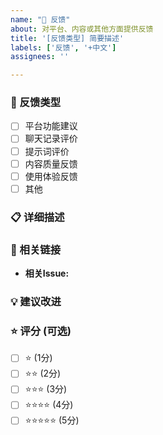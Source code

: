 ```yaml
---
name: "📝 反馈"
about: 对平台、内容或其他方面提供反馈
title: '[反馈类型] 简要描述'
labels: ['反馈', '+中文']
assignees: ''

---
```


### 📝 反馈类型
- [ ] 平台功能建议
- [ ] 聊天记录评价
- [ ] 提示词评价
- [ ] 内容质量反馈
- [ ] 使用体验反馈
- [ ] 其他

### 📋 详细描述
<!-- 请详细描述你的反馈内容 -->


### 🎯 相关链接
<!-- 如果是对特定聊天记录或提示词的反馈，请提供链接 -->
* **相关Issue:** 

### 💡 建议改进
<!-- 如果有改进建议，请在此说明 -->


### ⭐ 评分 (可选)
<!-- 如果是对内容的评价，可以给出评分 -->
- [ ] ⭐ (1分)
- [ ] ⭐⭐ (2分)
- [ ] ⭐⭐⭐ (3分)
- [ ] ⭐⭐⭐⭐ (4分)
- [ ] ⭐⭐⭐⭐⭐ (5分)
